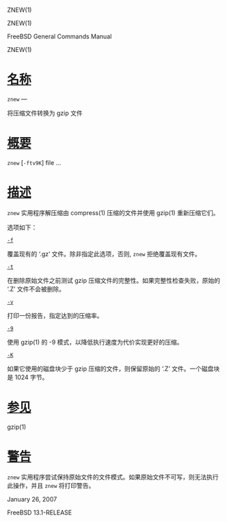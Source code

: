   ZNEW(1)  

ZNEW(1)

FreeBSD General Commands Manual

ZNEW(1)

[名称](#__u540D___u79F0_)
=======================

`znew` —

将压缩文件转换为 gzip 文件

[概要](#__u6982___u8981_)
=======================

`znew` \[`-ftv9K`\] file ...

[描述](#__u63CF___u8FF0_)
=======================

`znew` 实用程序解压缩由 compress(1) 压缩的文件并使用 gzip(1) 重新压缩它们。

选项如下：

[`-f`](#f)

覆盖现有的 ‘.gz’ 文件。除非指定此选项，否则, `znew` 拒绝覆盖现有文件。

[`-t`](#t)

在删除原始文件之前测试 gzip 压缩文件的完整性。如果完整性检查失败，原始的 ‘.Z’ 文件不会被删除。

[`-v`](#v)

打印一份报告，指定达到的压缩率。

[`-9`](#9)

使用 gzip(1) 的 -9 模式，以降低执行速度为代价实现更好的压缩。

[`-K`](#K)

如果它使用的磁盘块少于 gzip 压缩的文件，则保留原始的 ‘.Z’ 文件。一个磁盘块是 1024 字节。

[参见](#__u53C2___u89C1_)
=======================

gzip(1)

[警告](#__u8B66___u544A_)
=======================

`znew` 实用程序尝试保持原始文件的文件模式。如果原始文件不可写，则无法执行此操作，并且 `znew` 将打印警告。

January 26, 2007

FreeBSD 13.1-RELEASE